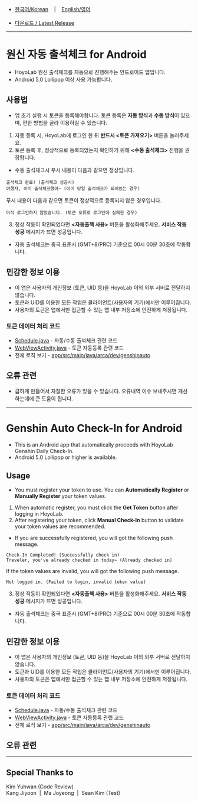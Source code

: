 - <a href="#korean" >한국어/Korean</a> &nbsp;&nbsp;&nbsp;|&nbsp;&nbsp;&nbsp; <a href="#english" >English/영어</a>
<br></br>
- [다운로드 / Latest Release](https://github.com/dev-by-david/GenshinAuto/releases)

***

<div id="korean"></div>

# 원신 자동 출석체크 for Android
- HoyoLab 원신 출석체크를 자동으로 진행해주는 안드로이드 앱입니다.
- Android 5.0 Lollipop 이상 사용 가능합니다.

## 사용법
- 앱 초기 실행 시 토큰을 등록해야합니다. 토큰 등록은 <b>자동 방식</b>과 <b>수동 방식</b>이 있으며, 편한 방법을 골라 이용하실 수 있습니다.
1. 자동 등록 시, HoyoLab에 로그인 한 뒤 <b>반드시 <토큰 가져오기></b> 버튼을 눌러주세요.
2. 토큰 등록 후, 정상적으로 등록되었는지 확인하기 위해 <b><수동 출석체크></b> 진행을 권장합니다.
- 수동 출석체크시 푸시 내용이 다음과 같으면 정상입니다.
```
출석체크 완료! (출석체크 성공시)
여행자, 이미 출석체크했어~ (이미 당일 출석체크가 되어있는 경우)
```
푸시 내용이 다음과 같으면 토큰이 정상적으로 등록되지 않은 경우입니다.
```
아직 로그인하지 않았습니다. (토큰 오류로 로그인에 실패한 경우)
```
3. 정상 작동이 확인되었다면 <b><자동출첵 사용></b> 버튼을 활성화해주세요. <b>서비스 작동 성공</b> 메시지가 뜨면 성공입니다.
- 자동 출석체크는 중국 표준시 (GMT+8/PRC) 기준으로 00시 00분 30초에 작동합니다.

## 민감한 정보 이용
- 이 앱은 사용자의 개인정보 (토큰, UID 등)을 HoyoLab 이외 외부 서버로 전달하지 않습니다.
- 토큰과 UID를 이용한 모든 작업은 클라이언트(사용자의 기기)에서만 이루어집니다.
- 사용자의 토큰은 앱에서만 접근할 수 있는 앱 내부 저장소에 안전하게 저장됩니다.

### 토큰 데이터 처리 코드
- [Schedule.java](https://github.com/dev-by-david/GenshinAuto/blob/main/app/src/main/java/arca/dev/genshinauto/Schedule.java) - 자동/수동 출석체크 관련 코드
- [WebViewActivity.java](https://github.com/dev-by-david/GenshinAuto/blob/main/app/src/main/java/arca/dev/genshinauto/WebViewActivity.java) - 토큰 자동등록 관련 코드
- 전체 로직 보기 - [app/src/main/java/arca/dev/genshinauto](https://github.com/dev-by-david/GenshinAuto/tree/main/app/src/main/java/arca/dev/genshinauto)

## 오류 관련
- 급하게 만들어서 자잘한 오류가 있을 수 있습니다. 오류내역 이슈 보내주시면 개선하는데에 큰 도움이 됩니다.

***

<div id="english"></div>

# Genshin Auto Check-In for Android
- This is an Android app that automatically proceeds with HoyoLab Genshin Daily Check-In.
- Android 5.0 Lollipop or higher is available.

## Usage
- You must register your token to use. You can <b>Automatically Register</b> or <b>Manually Register</b> your token values.
1. When automatic register, you must click the <b>Get Token</b> button after logging in HoyoLab.
2. After registering your token, click <b>Manual Check-In</b> button to validate your token values are recommended.
- If you are successfully registered, you will got the following push message.
```
Check-In Completed! (Successfully check in)
Treveler, you've already checked in today~ (Already checked in)
```
If the token values are invalid, you will got the following push message.
```
Not logged in. (Failed to login, invalid token value)
```
3. 정상 작동이 확인되었다면 <b><자동출첵 사용></b> 버튼을 활성화해주세요. <b>서비스 작동 성공</b> 메시지가 뜨면 성공입니다.
- 자동 출석체크는 중국 표준시 (GMT+8/PRC) 기준으로 00시 00분 30초에 작동합니다.

## 민감한 정보 이용
- 이 앱은 사용자의 개인정보 (토큰, UID 등)을 HoyoLab 이외 외부 서버로 전달하지 않습니다.
- 토큰과 UID를 이용한 모든 작업은 클라이언트(사용자의 기기)에서만 이루어집니다.
- 사용자의 토큰은 앱에서만 접근할 수 있는 앱 내부 저장소에 안전하게 저장됩니다.

### 토큰 데이터 처리 코드
- [Schedule.java](https://github.com/dev-by-david/GenshinAuto/blob/main/app/src/main/java/arca/dev/genshinauto/Schedule.java) - 자동/수동 출석체크 관련 코드
- [WebViewActivity.java](https://github.com/dev-by-david/GenshinAuto/blob/main/app/src/main/java/arca/dev/genshinauto/WebViewActivity.java) - 토큰 자동등록 관련 코드
- 전체 로직 보기 - [app/src/main/java/arca/dev/genshinauto](https://github.com/dev-by-david/GenshinAuto/tree/main/app/src/main/java/arca/dev/genshinauto)

## 오류 관련

***

## Special Thanks to<br>
Kim Yuhwan (Code Review)<br>
Kang Jiyoon &nbsp;|&nbsp; Ma Joyeong &nbsp;|&nbsp; Sean Kim (Test)
